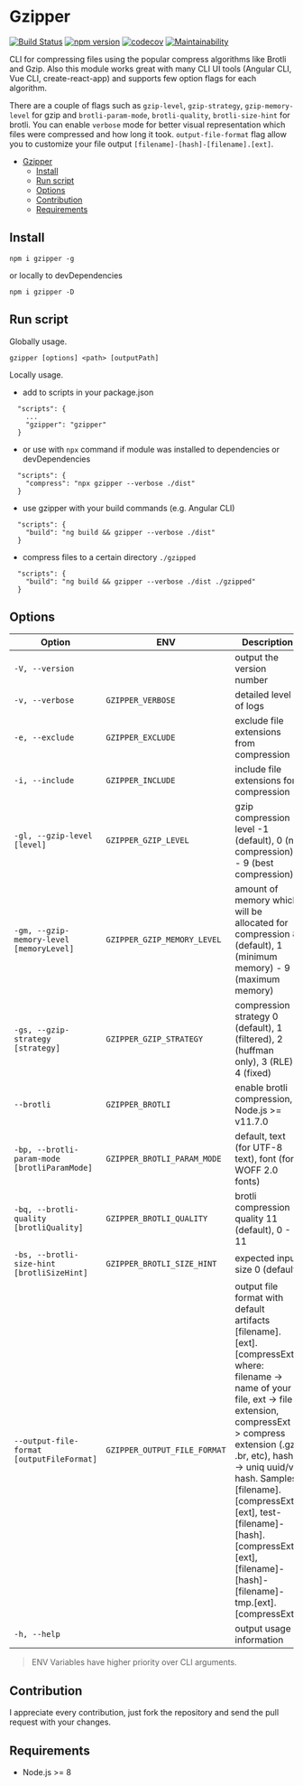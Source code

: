 # Gzipper
[![Build Status](https://travis-ci.org/gios/gzipper.svg?branch=master)](https://travis-ci.org/gios/gzipper)
[![npm version](https://badge.fury.io/js/gzipper.svg)](https://badge.fury.io/js/gzipper)
[![codecov](https://codecov.io/gh/gios/gzipper/branch/master/graph/badge.svg)](https://codecov.io/gh/gios/gzipper)
[![Maintainability](https://api.codeclimate.com/v1/badges/e1336defedcb61e5b513/maintainability)](https://codeclimate.com/github/gios/gzipper/maintainability)

CLI for compressing files using the popular compress algorithms like Brotli and Gzip. Also this module works great with many CLI UI tools (Angular CLI, Vue CLI, create-react-app) and supports few option flags for each algorithm.

There are a couple of flags such as `gzip-level`, `gzip-strategy`, `gzip-memory-level` for gzip and `brotli-param-mode`, `brotli-quality`, `brotli-size-hint` for brotli. You can enable `verbose` mode for better visual representation which files were compressed and how long it took. `output-file-format` flag allow you to customize your file output `[filename]-[hash]-[filename].[ext]`.

- [Gzipper](#Gzipper)
  - [Install](#Install)
  - [Run script](#Run-script)
  - [Options](#Options)
  - [Contribution](#Contribution)
  - [Requirements](#Requirements)

## Install

`npm i gzipper -g`

or locally to devDependencies

`npm i gzipper -D`

## Run script

Globally usage.

`gzipper [options] <path> [outputPath]`

Locally usage.

- add to scripts in your package.json

```
  "scripts": {
    ...
    "gzipper": "gzipper"
  }
```

- or use with `npx` command if module was installed to dependencies or devDependencies

```
  "scripts": {
    "compress": "npx gzipper --verbose ./dist"
  }
```

- use gzipper with your build commands (e.g. Angular CLI)

```
  "scripts": {
    "build": "ng build && gzipper --verbose ./dist"
  }
```

- compress files to a certain directory `./gzipped`

```
  "scripts": {
    "build": "ng build && gzipper --verbose ./dist ./gzipped"
  }
```

## Options

| Option                                       | ENV                          | Description                                                                                                                                                                                                                                                                                                                                                    |
| -------------------------------------------- | ---------------------------- | -------------------------------------------------------------------------------------------------------------------------------------------------------------------------------------------------------------------------------------------------------------------------------------------------------------------------------------------------------------- |
| `-V, --version`                              |                              | output the version number                                                                                                                                                                                                                                                                                                                                      |
| `-v, --verbose`                              | `GZIPPER_VERBOSE`            | detailed level of logs                                                                                                                                                                                                                                                                                                                                         |
| `-e, --exclude`                              | `GZIPPER_EXCLUDE`            | exclude file extensions from compression                                                                                                                                                                                                                                                                                                                       |
| `-i, --include`                              | `GZIPPER_INCLUDE`            | include file extensions for compression                                                                                                                                                                                                                                                                                                                        |
| `-gl, --gzip-level [level]`                  | `GZIPPER_GZIP_LEVEL`         | gzip compression level -1 (default), 0 (no compression) - 9 (best compression)                                                                                                                                                                                                                                                                                 |
| `-gm, --gzip-memory-level [memoryLevel]`     | `GZIPPER_GZIP_MEMORY_LEVEL`  | amount of memory which will be allocated for compression 8 (default), 1 (minimum memory) - 9 (maximum memory)                                                                                                                                                                                                                                                  |
| `-gs, --gzip-strategy [strategy]`            | `GZIPPER_GZIP_STRATEGY`      | compression strategy 0 (default), 1 (filtered), 2 (huffman only), 3 (RLE), 4 (fixed)                                                                                                                                                                                                                                                                           |
| `--brotli`                                   | `GZIPPER_BROTLI`             | enable brotli compression, Node.js >= v11.7.0                                                                                                                                                                                                                                                                                                                  |
| `-bp, --brotli-param-mode [brotliParamMode]` | `GZIPPER_BROTLI_PARAM_MODE`  | default, text (for UTF-8 text), font (for WOFF 2.0 fonts)                                                                                                                                                                                                                                                                                                      |
| `-bq, --brotli-quality [brotliQuality]`      | `GZIPPER_BROTLI_QUALITY`     | brotli compression quality 11 (default), 0 - 11                                                                                                                                                                                                                                                                                                                |
| `-bs, --brotli-size-hint [brotliSizeHint]`   | `GZIPPER_BROTLI_SIZE_HINT`   | expected input size 0 (default)                                                                                                                                                                                                                                                                                                                                |
| `--output-file-format [outputFileFormat]`    | `GZIPPER_OUTPUT_FILE_FORMAT` | output file format with default artifacts [filename].[ext].[compressExt], where: filename -> name of your file, ext -> file extension, compressExt -> compress extension (.gz, .br, etc), hash -> uniq uuid/v4 hash. Samples: [filename].[compressExt].[ext], test-[filename]-[hash].[compressExt].[ext], [filename]-[hash]-[filename]-tmp.[ext].[compressExt] |
| `-h, --help`                                 |                              | output usage information                                                                                                                                                                                                                                                                                                                                       |

> ENV Variables have higher priority over CLI arguments.

## Contribution

I appreciate every contribution, just fork the repository and send the pull request with your changes.

## Requirements

- Node.js >= 8
